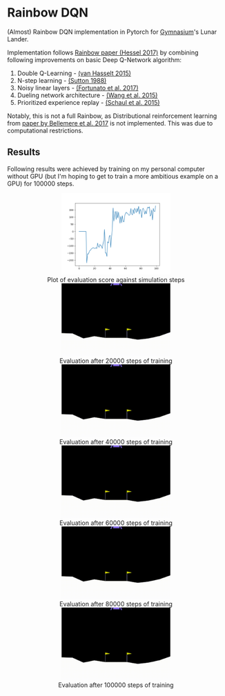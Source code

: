 # Rainbow DQN
(Almost) Rainbow DQN implementation in Pytorch for [Gymnasium](https://gymnasium.farama.org/)'s Lunar Lander.

Implementation follows [Rainbow paper (Hessel 2017)](https://arxiv.org/abs/1710.02298) by combining following improvements on basic Deep Q-Network algorithm:
1. Double Q-Learning - [(van Hasselt 2015)](https://arxiv.org/pdf/1509.06461.pdf)
2. N-step learning - [(Sutton 1988)](http://incompleteideas.net/papers/sutton-88-with-erratum.pdf)
3. Noisy linear layers - [(Fortunato et al. 2017)](https://arxiv.org/pdf/1706.10295.pdf)
4. Dueling network architecture - [(Wang et al. 2015)](https://arxiv.org/pdf/1511.06581.pdf)
5. Prioritized experience replay - [(Schaul et al. 2015)](https://arxiv.org/pdf/1511.05952.pdf)

Notably, this is not a full Rainbow, as Distributional reinforcement learning from [paper by Bellemere et al. 2017](https://arxiv.org/abs/1707.06887) is not implemented. This was due to computational restrictions. 

## Results
Following results were achieved by training on my personal computer without GPU (but I'm hoping to get to train a more ambitious example on a GPU) for 100000 steps.
<p align="center">
  <img src="https://raw.githubusercontent.com/Tsilkow/Rainbow-DQN/main/plots/agent_314159.png" width=50% height=auto>
  <br>
  Plot of evaluation score against simulation steps
  <br>

  <img src="https://raw.githubusercontent.com/Tsilkow/Rainbow-DQN/main/video/agent_314159_20000.gif" width=50% height=auto>
  <br>
  Evaluation after 20000 steps of training
  <br>

  <img src="https://raw.githubusercontent.com/Tsilkow/Rainbow-DQN/main/video/agent_314159_40000.gif" width=50% height=auto>
  <br>
  Evaluation after 40000 steps of training
  <br>

  <img src="https://raw.githubusercontent.com/Tsilkow/Rainbow-DQN/main/video/agent_314159_60000.gif" width=50% height=auto>
  <br>
  Evaluation after 60000 steps of training
  <br>

  <img src="https://raw.githubusercontent.com/Tsilkow/Rainbow-DQN/main/video/agent_314159_80000.gif" width=50% height=auto>
  <br>
  Evaluation after 80000 steps of training
  <br>

  <img src="https://raw.githubusercontent.com/Tsilkow/Rainbow-DQN/main/video/agent_314159_100000.gif" width=50% height=auto>
  <br>
  Evaluation after 100000 steps of training
</p>
